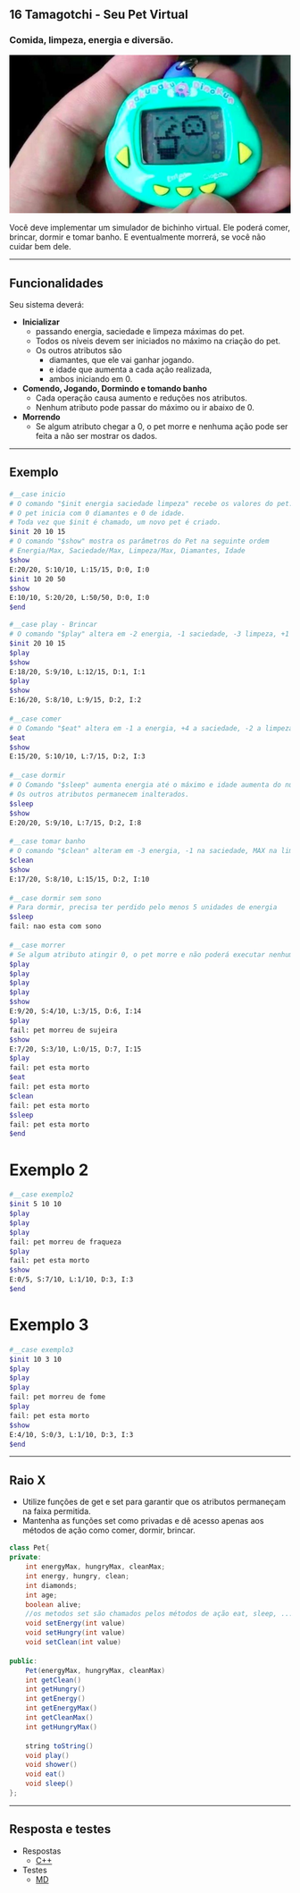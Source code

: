 ## 16 Tamagotchi - Seu Pet Virtual
### Comida, limpeza, energia e diversão.
![](figura.jpg)

Você deve implementar um simulador de bichinho virtual. Ele poderá comer, brincar, dormir e tomar banho.
E eventualmente morrerá, se você não cuidar bem dele.

---

## Funcionalidades
Seu sistema deverá:

- **Inicializar**
    - passando energia, saciedade e limpeza máximas do pet.
    - Todos os níveis devem ser iniciados no máximo na criação do pet.
    - Os outros atributos são 
        - diamantes, que ele vai ganhar jogando.
        - e idade que aumenta a cada ação realizada, 
        - ambos iniciando em 0.
- **Comendo, Jogando, Dormindo e tomando banho**
    - Cada operação causa aumento e reduções nos atributos.
    - Nenhum atributo pode passar do máximo ou ir abaixo de 0.
- **Morrendo**
    - Se algum atributo chegar a 0, o pet morre e nenhuma ação pode ser feita a não ser mostrar os dados.

---

## Exemplo

```bash
#__case inicio
# O comando "$init energia saciedade limpeza" recebe os valores do pet.
# O pet inicia com 0 diamantes e 0 de idade.
# Toda vez que $init é chamado, um novo pet é criado.
$init 20 10 15
# O comando "$show" mostra os parâmetros do Pet na seguinte ordem
# Energia/Max, Saciedade/Max, Limpeza/Max, Diamantes, Idade
$show
E:20/20, S:10/10, L:15/15, D:0, I:0
$init 10 20 50
$show
E:10/10, S:20/20, L:50/50, D:0, I:0
$end
```

```bash
#__case play - Brincar 
# O comando "$play" altera em -2 energia, -1 saciedade, -3 limpeza, +1 diamante, +1 idade.
$init 20 10 15
$play
$show
E:18/20, S:9/10, L:12/15, D:1, I:1
$play
$show
E:16/20, S:8/10, L:9/15, D:2, I:2

#__case comer 
# O Comando "$eat" altera em -1 a energia, +4 a saciedade, -2 a limpeza, +0 diamantes,  +1 a idade
$eat
$show
E:15/20, S:10/10, L:7/15, D:2, I:3

#__case dormir
# O Comando "$sleep" aumenta energia até o máximo e idade aumenta do número de turnos que o pet dormiu.
# Os outros atributos permanecem inalterados.
$sleep
$show
E:20/20, S:9/10, L:7/15, D:2, I:8

#__case tomar banho
# O comando "$clean" alteram em -3 energia, -1 na saciedade, MAX na limpeza, +0 diamantes, +2 na idade.
$clean
$show
E:17/20, S:8/10, L:15/15, D:2, I:10

#__case dormir sem sono
# Para dormir, precisa ter perdido pelo menos 5 unidades de energia
$sleep
fail: nao esta com sono

#__case morrer
# Se algum atributo atingir 0, o pet morre e não poderá executar nenhuma ação
$play
$play
$play
$play
$show
E:9/20, S:4/10, L:3/15, D:6, I:14
$play
fail: pet morreu de sujeira
$show
E:7/20, S:3/10, L:0/15, D:7, I:15
$play
fail: pet esta morto
$eat
fail: pet esta morto
$clean
fail: pet esta morto
$sleep
fail: pet esta morto
$end
```

# Exemplo 2
```bash
#__case exemplo2
$init 5 10 10
$play
$play
$play
fail: pet morreu de fraqueza
$play
fail: pet esta morto
$show
E:0/5, S:7/10, L:1/10, D:3, I:3
$end
```

# Exemplo 3
```bash
#__case exemplo3
$init 10 3 10
$play
$play
$play
fail: pet morreu de fome
$play
fail: pet esta morto
$show
E:4/10, S:0/3, L:1/10, D:3, I:3
$end
```

---
## Raio X
- Utilize funções de get e set para garantir que os atributos permaneçam na faixa permitida.
- Mantenha as funções set como privadas e dê acesso apenas aos métodos de ação como comer, dormir, brincar.

```java
class Pet{
private:
    int energyMax, hungryMax, cleanMax;
    int energy, hungry, clean;
    int diamonds;
    int age;
    boolean alive;
    //os metodos set são chamados pelos métodos de ação eat, sleep, ...
    void setEnergy(int value)
    void setHungry(int value)
    void setClean(int value)

public:
    Pet(energyMax, hungryMax, cleanMax)
    int getClean()
    int getHungry()
    int getEnergy()
    int getEnergyMax()
    int getCleanMax()
    int getHungryMax()

    string toString()
    void play()
    void shower()
    void eat()
    void sleep()
};
```

---
## Resposta e testes
- Respostas
    - [C++](https://qxcodepoo.github.io/assets/calculadora/solver.cpp)
- Testes
    - [MD](https://qxcodepoo.github.io/assets/calculadora/t.md)
